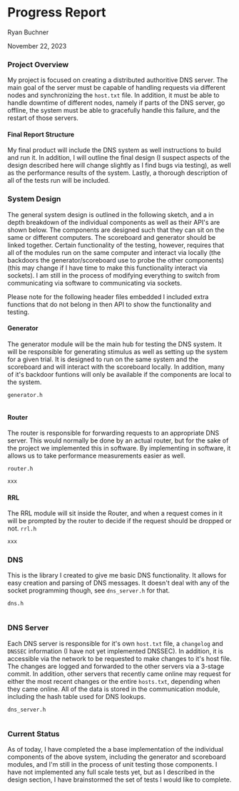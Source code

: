 # Progress Report

Ryan Buchner

November 22, 2023

### Project Overview

My project is focused on creating a distributed authoritive DNS server. The main goal of the server must be capable of handling requests via different nodes and synchronizing the `host.txt` file. In addition, it must be able to handle downtime of different nodes, namely if parts of the DNS server, go offline, the system must be able to gracefully handle this failure, and the restart of those servers.

#### Final Report Structure

My final product will include the DNS system as well instructions to build and run it. In addition, I will outline the final design (I suspect aspects of the design described here will change slightly as I find bugs via testing), as well as the performance results of the system. Lastly, a thorough description of all of the tests run will be included.

### System Design

The general system design is outlined in the following sketch, and a in depth breakdown of the individual components as well as their API's are shown below. The components are designed such that they can sit on the same or different computers. The scoreboard and generator should be linked together. Certain functionality of the testing, however, requires that all of the modules run on the same computer and interact via locally (the backdoors the generator/scoreboard use to probe the other components) (this may change if I have time to make this functionality interact via sockets). I am still in the process of modifying everything to switch from communicating via software to communicating via sockets.

Please note for the following header files embedded I included extra functions that do not belong in then API to show the functionality and testing.

#### Generator

The generator module will be the main hub for testing the DNS system. It will be responsible for generating stimulus as well as setting up the system for a given trial. It is designed to run on the same system and the scoreboard and will interact with the scoreboard locally. In addition, many of it's backdoor funtions will only be available if the components are local to the system.

`generator.h`
```c

```


#### Router

The router is responsible for forwarding requests to an appropriate DNS server. This would normally be done by an actual router, but for the sake of the project we implemented this in software. By implementing in software, it allows us to take performance measurements easier as well.

`router.h`
```c
xxx
```

#### RRL

The RRL module will sit inside the Router, and when a request comes in it will be prompted by the router to decide if the request should be dropped or not.
`rrl.h`
```c
xxx
```

### DNS

This is the library I created to give me basic DNS functionality. It allows for easy creation and parsing of DNS messages. It doesn't deal with any of the socket programming though, see `dns_server.h` for that.

`dns.h`
```c

```

### DNS Server

Each DNS server is responsible for it's own `host.txt` file, a `changelog` and `DNSSEC` information (I have not yet implemented DNSSEC). In addition, it is accessible via the network to be requested to make changes to it's host file. The changes are logged and forwarded to the other servers via a 3-stage commit. In addition, other servers that recently came online may request for either the most recent changes or the entire `hosts.txt`, depending when they came online. All of the data is stored in the communication module, including the hash table used for DNS lookups.

`dns_server.h`
```c

```

### Current Status

As of today, I have completed the a base implementation of the individual components of the above system, including the generator and scoreboard modules, and I'm still in the process of unit testing those components. I have not implemented any full scale tests yet, but as I described in the design section, I have brainstormed the set of tests I would like to complete.